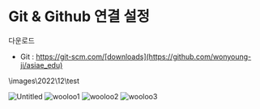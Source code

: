 # Git & Github 연결 설정

다운로드


- Git : https://git-scm.com/[downloads](https://github.com/wonyoung-ji/asiae_edu)


\images\2022\12\test

![Untitled](/images/2022/12/testUntitled.png)
![wooloo1](/images/2022/12/testwooloo1.jpg)
![wooloo2](/images/2022/12/testwooloo2.jpg)
![wooloo3](/images/2022/12/testwooloo3.jpg)
